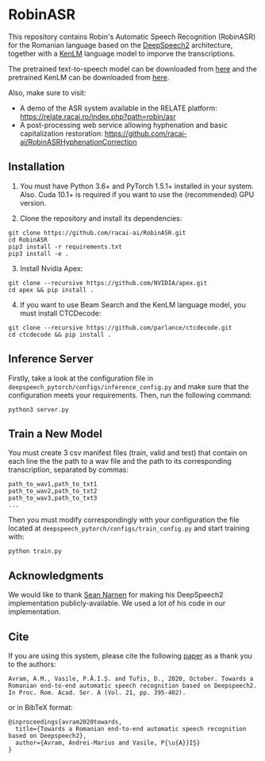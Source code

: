 # RobinASR

This repository contains Robin's Automatic Speech Recognition (RobinASR) for the Romanian language based on the [DeepSpeech2](http://proceedings.mlr.press/v48/amodei16.pdf) architecture, together with a [KenLM](https://kheafield.com/papers/avenue/kenlm.pdf) language model to imporve the transcriptions. 

The pretrained text-to-speech model can be downloaded from [here](https://relate.racai.ro/resources/robinasr/deepspeech_final.pth.gz) and the pretrained KenLM can be downloaded from [here](https://relate.racai.ro/resources/robinasr/corola_5gram.arpa.gz).

Also, make sure to visit:
- A demo of the ASR system available in the RELATE platform: https://relate.racai.ro/index.php?path=robin/asr
- A post-processing web service allowing hyphenation and basic capitalization restoration: https://github.com/racai-ai/RobinASRHyphenationCorrection


## Installation

1) You must have Python 3.6+ and PyTorch 1.5.1+ installed in your system. Also. Cuda 10.1+ is required if you want to use the (recommended) GPU version.

2) Clone the repository and install its dependencies:

```
git clone https://github.com/racai-ai/RobinASR.git
cd RobinASR
pip3 install -r requirements.txt
pip3 install -e .
```

3) Install Nvidia Apex:

```
git clone --recursive https://github.com/NVIDIA/apex.git
cd apex && pip install .
```

4) If you want to use Beam Search and the KenLM language model, you must install CTCDecode:

```
git clone --recursive https://github.com/parlance/ctcdecode.git
cd ctcdecode && pip install .
```

## Inference Server

Firstly, take a look at the configuration file in `deepspeech_pytorch/configs/inference_config.py` and make sure that the configuration meets your requirements. Then, run the following command:

```
python3 server.py
```

## Train a New Model

You must create 3 csv manifest files (train, valid and test) that contain on each line the the path to a wav file and the path to its corresponding transcription, separated by commas:

```
path_to_wav1,path_to_txt1
path_to_wav2,path_to_txt2
path_to_wav3,path_to_txt3
...
```

Then you must modify correspondingly with your configuration the file located at `deepspeech_pytorch/configs/train_config.py` and start training with:
```
python train.py
```

## Acknowledgments

We would like to thank [Sean Narnen](https://github.com/SeanNaren) for making his DeepSpeech2 implementation publicly-available. We used a lot of his code in our implementation. 

## Cite

If you are using this system, please cite the following [paper](https://academiaromana.ro/sectii2002/proceedings/doc2020-4/11-Avram_Tufis.pdf) as a thank you to the authors:

```
Avram, A.M., Vasile, P.Ă.I.Ș. and Tufis, D., 2020, October. Towards a Romanian end-to-end automatic speech recognition based on Deepspeech2. In Proc. Rom. Acad. Ser. A (Vol. 21, pp. 395-402).
```

or in BibTeX format:

```
@inproceedings{avram2020towards,
  title={Towards a Romanian end-to-end automatic speech recognition based on Deepspeech2},
  author={Avram, Andrei-Marius and Vasile, P{\u{A}}IȘ}
}
```
